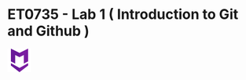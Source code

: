 # ET0735 - Lab 1 ( Introduction to Git and Github )
![alt text](https://github.com/adam-p/markdown-here/raw/master/src/common/images/icon48.png "Logo Title Text 1")

